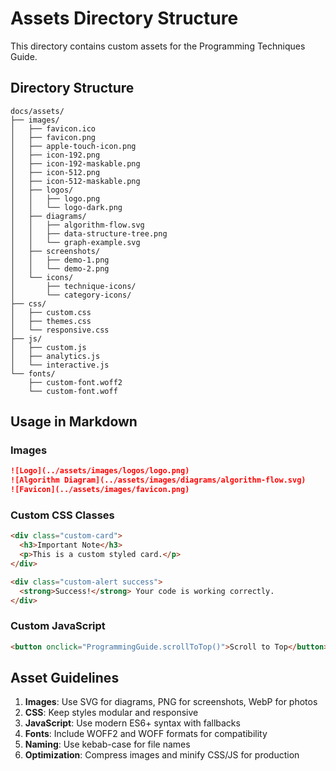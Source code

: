 # Assets Directory Structure

This directory contains custom assets for the Programming Techniques Guide.

## Directory Structure

```
docs/assets/
├── images/
│   ├── favicon.ico
│   ├── favicon.png
│   ├── apple-touch-icon.png
│   ├── icon-192.png
│   ├── icon-192-maskable.png
│   ├── icon-512.png
│   ├── icon-512-maskable.png
│   ├── logos/
│   │   ├── logo.png
│   │   └── logo-dark.png
│   ├── diagrams/
│   │   ├── algorithm-flow.svg
│   │   ├── data-structure-tree.png
│   │   └── graph-example.svg
│   ├── screenshots/
│   │   ├── demo-1.png
│   │   └── demo-2.png
│   └── icons/
│       ├── technique-icons/
│       └── category-icons/
├── css/
│   ├── custom.css
│   ├── themes.css
│   └── responsive.css
├── js/
│   ├── custom.js
│   ├── analytics.js
│   └── interactive.js
└── fonts/
    ├── custom-font.woff2
    └── custom-font.woff
```

## Usage in Markdown

### Images
```markdown
![Logo](../assets/images/logos/logo.png)
![Algorithm Diagram](../assets/images/diagrams/algorithm-flow.svg)
![Favicon](../assets/images/favicon.png)
```

### Custom CSS Classes
```html
<div class="custom-card">
  <h3>Important Note</h3>
  <p>This is a custom styled card.</p>
</div>

<div class="custom-alert success">
  <strong>Success!</strong> Your code is working correctly.
</div>
```

### Custom JavaScript
```html
<button onclick="ProgrammingGuide.scrollToTop()">Scroll to Top</button>
```

## Asset Guidelines

1. **Images**: Use SVG for diagrams, PNG for screenshots, WebP for photos
2. **CSS**: Keep styles modular and responsive
3. **JavaScript**: Use modern ES6+ syntax with fallbacks
4. **Fonts**: Include WOFF2 and WOFF formats for compatibility
5. **Naming**: Use kebab-case for file names
6. **Optimization**: Compress images and minify CSS/JS for production
